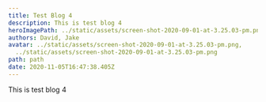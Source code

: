 ```yaml
---
title: Test Blog 4
description: This is test blog 4
heroImagePath: ../static/assets/screen-shot-2020-09-01-at-3.25.03-pm.png
authors: David, Jake
avatar: ../static/assets/screen-shot-2020-09-01-at-3.25.03-pm.png,
  ../static/assets/screen-shot-2020-09-01-at-3.25.03-pm.png
path: path
date: 2020-11-05T16:47:38.405Z
---
```

This is test blog 4
